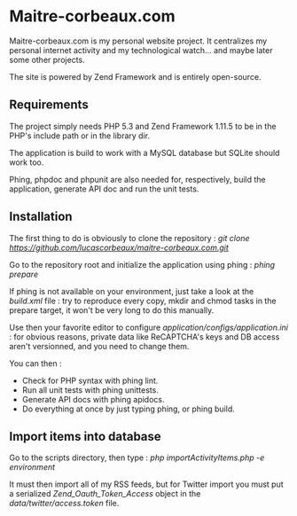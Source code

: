 Maitre-corbeaux.com
===================

Maitre-corbeaux.com is my personal website project. It centralizes my personal internet activity and my technological watch... and maybe later some other projects.

The site is powered by Zend Framework and is entirely open-source.

Requirements
------------

The project simply needs PHP 5.3 and Zend Framework 1.11.5 to be in the PHP's include path or in the library dir.

The application is build to work with a MySQL database but SQLite should work too.

Phing, phpdoc and phpunit are also needed for, respectively, build the application, generate API doc and run the unit tests.

Installation
------------

The first thing to do is obviously to clone the repository :
_git clone https://github.com/lucascorbeaux/maitre-corbeaux.com.git_

Go to the repository root and initialize the application using phing :
_phing prepare_

If phing is not available on your environment, just take a look at the _build.xml_ file : try to reproduce every copy, mkdir and chmod tasks in the prepare target, it won't be very long to do this manually.

Use then your favorite editor to configure _application/configs/application.ini_ : for obvious reasons, private data like ReCAPTCHA's keys and DB access aren't versionned, and you need to change them.

You can then :
<ul>
<li>Check for PHP syntax with phing lint.</li>
<li>Run all unit tests with phing unittests.</li>
<li>Generate API docs with phing apidocs.</li>
<li>Do everything at once by just typing phing, or phing build.</li>
</ul>

Import items into database
--------------------------

Go to the scripts directory, then type :
_php importActivityItems.php -e environment_

It must then import all of my RSS feeds, but for Twitter import you must put a serialized _Zend_Oauth_Token_Access_ object in the _data/twitter/access.token_ file.
